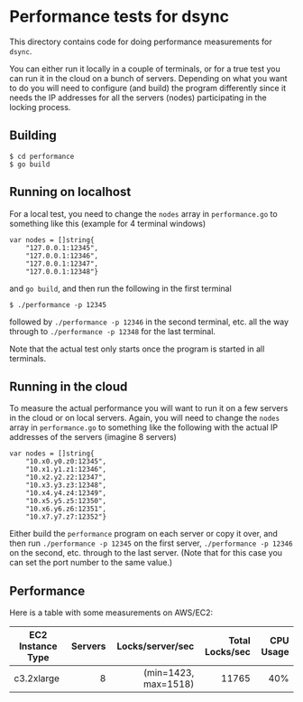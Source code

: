 
Performance tests for dsync
===========================

This directory contains code for doing performance measurements for `dsync`.

You can either run it locally in a couple of terminals, or for a true test you can run it in the cloud on a bunch of servers. Depending on what you want to do you will need to configure (and build) the program differently since it needs the IP addresses for all the servers (nodes) participating in the locking process.

Building
--------

```
$ cd performance
$ go build
```

Running on localhost
--------------------

For a local test, you need to change the `nodes` array in `performance.go` to something like this (example for 4 terminal windows)

```
var nodes = []string{
	"127.0.0.1:12345",
	"127.0.0.1:12346",
	"127.0.0.1:12347",
	"127.0.0.1:12348"}
```

and `go build`, and then run the following in the first terminal 

```
$ ./performance -p 12345
```

followed by `./performance -p 12346` in the second terminal, etc. all the way through to `./performance -p 12348` for the last terminal.

Note that the actual test only starts once the program is started in all terminals.

Running in the cloud
--------------------

To measure the actual performance you will want to run it on a few servers in the cloud or on local servers. Again, you will need to change the `nodes` array in `performance.go` to something like the following with the actual IP addresses of the servers (imagine 8 servers)

```
var nodes = []string{
	"10.x0.y0.z0:12345",
	"10.x1.y1.z1:12346",
	"10.x2.y2.z2:12347",
	"10.x3.y3.z3:12348",
	"10.x4.y4.z4:12349",
	"10.x5.y5.z5:12350",
	"10.x6.y6.z6:12351",
	"10.x7.y7.z7:12352"}
```

Either build the `performance` program on each server or copy it over, and then run `./performance -p 12345` on the first server, `./performance -p 12346` on the second, etc. through to the last server. (Note that for this case you can set the port number to the same value.)

Performance 
-----------

Here is a table with some measurements on AWS/EC2:

| EC2 Instance Type | Servers |     Locks/server/sec | Total Locks/sec | CPU Usage |
| ----------------- | -------:| --------------------:| ---------------:| ---------:|
| c3.2xlarge        |       8 | (min=1423, max=1518) |           11765 |       40% |
